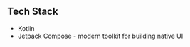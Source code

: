 ## Tech Stack
<ul>
  <li>Kotlin</li>
  <li>Jetpack Compose - modern toolkit for building native UI</li>
</ul>
